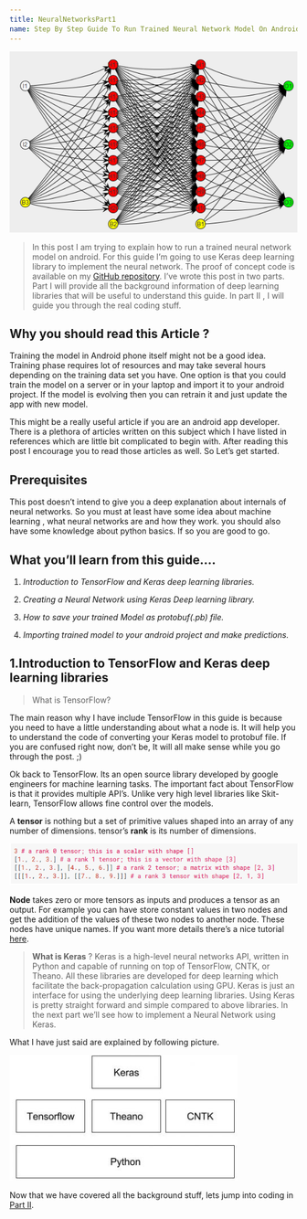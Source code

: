 ```yaml
---
title: NeuralNetworksPart1
name: Step By Step Guide To Run Trained Neural Network Model On Android (Part I) 
---
```

![Neural Network](img/neural_cover.png)
> In this post I am trying to explain how to run a trained neural network model on android. For this guide I’m going to use Keras deep learning library to implement the neural network. The proof of concept code is available on my [GitHub repository](https://github.com/anuradhacse/machine-learning-on-Android). I’ve wrote this post in two parts. Part I will provide all the background information of deep learning libraries that will be useful to understand this guide. In part II , I will guide you through the real coding stuff.

## Why you should read this Article ?
Training the model in Android phone itself might not be a good idea. Training phase requires lot of resources and may take several hours depending on the training data set you have. One option is that you could train the model on a server or in your laptop and import it to your android project. If the model is evolving then you can retrain it and just update the app with new model.

This might be a really useful article if you are an android app developer. There is a plethora of articles written on this subject which I have listed in references which are little bit complicated to begin with. After reading this post I encourage you to read those articles as well. So Let’s get started.
## Prerequisites
This post doesn’t intend to give you a deep explanation about internals of neural networks. So you must at least have some idea about machine learning , what neural networks are and how they work. you should also have some knowledge about python basics. If so you are good to go.

## What you’ll learn from this guide….

1. _Introduction to TensorFlow and Keras deep learning libraries._

2. _Creating a Neural Network using Keras Deep learning library._

3. _How to save your trained Model as protobuf(.pb) file._

4. _Importing trained model to your android project and make predictions._

## 1.Introduction to TensorFlow and Keras deep learning libraries

> What is TensorFlow?

The main reason why I have include TensorFlow in this guide is because you need to have a little understanding about what a node is. It will help you to understand the code of converting your Keras model to protobuf file. If you are confused right now, don’t be, It will all make sense while you go through the post. ;)

Ok back to TensorFlow. Its an open source library developed by google engineers for machine learning tasks. The important fact about TensorFlow is that it provides multiple API’s. Unlike very high level libraries like Skit-learn, TensorFlow allows fine control over the models.

A **tensor** is nothing but a set of primitive values shaped into an array of any number of dimensions. tensor’s **rank** is its number of dimensions.

![tensor rank example](img/tensor_rank.png)

**Node** takes zero or more tensors as inputs and produces a tensor as an output. For example you can have store constant values in two nodes and get the addition of the values of these two nodes to another node. These nodes have unique names. If you want more details there’s a nice tutorial [here](https://www.tensorflow.org/tutorials/).

> **What is Keras** ? Keras is a high-level neural networks API, written in Python and capable of running on top of TensorFlow, CNTK, or Theano. All these libraries are developed for deep learning which facilitate the back-propagation calculation using GPU. Keras is just an interface for using the underlying deep learning libraries. Using Keras is pretty straight forward and simple compared to above libraries. In the next part we’ll see how to implement a Neural Network using Keras.

What I have just said are explained by following picture.

![keras stack](img/keras_stack.png)

Now that we have covered all the background stuff, lets jump into coding in [Part II]().
